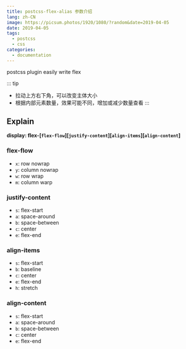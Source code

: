 ```yaml
---
title: postcss-flex-alias 参数介绍
lang: zh-CN
image: https://picsum.photos/1920/1080/?random&date=2019-04-05
date: 2019-04-05
tags:
  - postcss
  - css
categories:
  - documentation
---
```


postcss plugin easily write flex

<!-- more -->

<Flex/>

::: tip
- 拉动上方右下角，可以改变主体大小
- 根据内部元素数量，效果可能不同，增加或减少数量查看
:::

## Explain

**display: flex-[`flex-flow`][`justify-content`][`align-items`][`align-content`]**


### flex-flow

- `x`: row nowrap
- `y`: column nowrap
- `w`: row wrap
- `m`: column warp

### justify-content

- `s`: flex-start
- `a`: space-around
- `b`: space-between
- `c`: center
- `e`: flex-end

### align-items

- `s`: flex-start
- `b`: baseline
- `c`: center
- `e`: flex-end
- `h`: stretch

### align-content

- `s`: flex-start
- `a`: space-around
- `b`: space-between
- `c`: center
- `e`: flex-end
